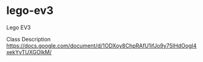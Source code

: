 # lego-ev3
Lego EV3

Class Description
https://docs.google.com/document/d/1ODXoy8ChpRAfU1ifJo9y75IHdOogI4xekYyTUXGOlkM/
